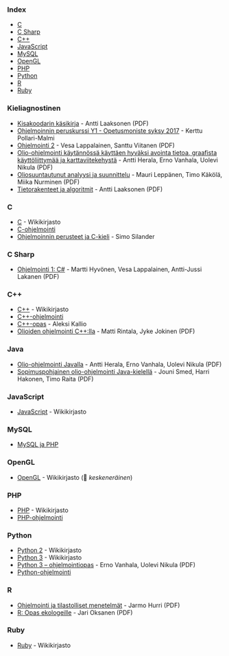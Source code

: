 ### Index

* [C](#c)
* [C Sharp](#c-sharp)
* [C++](#c-1)
* [JavaScript](#javascript)
* [MySQL](#mysql)
* [OpenGL](#opengl)
* [PHP](#php)
* [Python](#python)
* [R](#r)
* [Ruby](#ruby)


### Kieliagnostinen

* [Kisakoodarin käsikirja](https://www.cs.helsinki.fi/u/ahslaaks/kkkk.pdf) - Antti Laaksonen (PDF)
* [Ohjelmoinnin peruskurssi Y1 - Opetusmoniste syksy 2017](https://grader.cs.hut.fi/static/y1/) - Kerttu Pollari-Malmi
* [Ohjelmointi 2](https://jyx.jyu.fi/bitstream/handle/123456789/47415/978-951-39-4624-1.pdf) - Vesa Lappalainen, Santtu Viitanen (PDF)
* [Olio-ohjelmointi käytännössä käyttäen hyväksi avointa tietoa, graafista käyttöliittymää ja karttaviitekehystä](http://urn.fi/URN:ISBN:978-952-265-756-5) - Antti Herala, Erno Vanhala, Uolevi Nikula (PDF)
* [Oliosuuntautunut analyysi ja suunnittelu](https://jyx.jyu.fi/bitstream/handle/123456789/49293/oasmoniste.pdf) - Mauri Leppänen, Timo Käkölä, Miika Nurminen (PDF)
* [Tietorakenteet ja algoritmit](https://www.cs.helsinki.fi/u/ahslaaks/tirakirja/) - Antti Laaksonen (PDF)


### C

* [C](https://fi.wikibooks.org/wiki/C) - Wikikirjasto
* [C-ohjelmointi](http://www.ohjelmointiputka.net/oppaat/opas.php?tunnus=c_esittaja)
* [Ohjelmoinnin perusteet ja C-kieli](http://cs.stadia.fi/~silas/ohjelmointi/c_opas) - Simo Silander


### C Sharp

* [Ohjelmointi 1: C#](https://jyx.jyu.fi/bitstream/handle/123456789/47417/978-951-39-4859-7.pdf) - Martti Hyvönen, Vesa Lappalainen, Antti-Jussi Lakanen (PDF)


### C++

* [C++](https://fi.wikibooks.org/wiki/C%2B%2B) - Wikikirjasto
* [C++-ohjelmointi](https://www.ohjelmointiputka.net/oppaat/opas.php?tunnus=cpp_ohj_01)
* [C++-opas](http://www.nic.funet.fi/c++opas/) - Aleksi Kallio
* [Olioiden ohjelmointi C++:lla](www.cs.tut.fi/~oliot/kirja/olioiden-ohjelmointi-uusin.pdf) - Matti Rintala, Jyke Jokinen (PDF)


### Java

* [Olio-ohjelmointi Javalla](http://urn.fi/URN:ISBN:978-952-265-754-1) - Antti Herala, Erno Vanhala, Uolevi Nikula (PDF)
* [Sopimuspohjainen olio-ohjelmointi Java-kielellä](staff.cs.utu.fi/staff/jouni.smed/SHR07-SPOO.pdf) - Jouni Smed, Harri Hakonen, Timo Raita (PDF)


### JavaScript

* [JavaScript](https://fi.wikibooks.org/wiki/JavaScript) - Wikikirjasto


### MySQL

* [MySQL ja PHP](https://www.ohjelmointiputka.net/oppaat/opas.php?tunnus=mysqlphp01)


### OpenGL

* [OpenGL](https://fi.wikibooks.org/wiki/OpenGL) - Wikikirjasto (:construction: *keskeneräinen*)


### PHP

* [PHP](https://fi.wikibooks.org/wiki/PHP) - Wikikirjasto
* [PHP-ohjelmointi](http://www.ohjelmointiputka.net/oppaat/opas.php?tunnus=php_01)


### Python

* [Python 2](https://fi.wikibooks.org/wiki/Python_2) - Wikikirjasto
* [Python 3](https://fi.wikibooks.org/wiki/Python_3) - Wikikirjasto
* [Python 3 – ohjelmointiopas](http://urn.fi/URN:ISBN:978-952-214-970-1) - Erno Vanhala, Uolevi Nikula (PDF)
* [Python-ohjelmointi](http://www.ohjelmointiputka.net/oppaat/opas.php?tunnus=python3_01)


### R

* [Ohjelmointi ja tilastolliset menetelmät](https://users.syk.fi/~jhurri/otm/) - Jarmo Hurri (PDF)
* [R: Opas ekologeille](http://cc.oulu.fi/~jarioksa/opetus/rekola/Rekola.pdf) - Jari Oksanen (PDF)

### Ruby

* [Ruby](https://fi.wikibooks.org/wiki/Ruby) - Wikikirjasto

